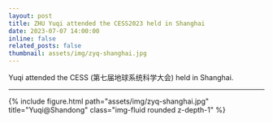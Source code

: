 ```yaml
---
layout: post
title: ZHU Yuqi attended the CESS2023 held in Shanghai
date: 2023-07-07 14:00:00
inline: false
related_posts: false
thumbnail: assets/img/zyq-shanghai.jpg
---
```


Yuqi attended the CESS (第七届地球系统科学大会) held in Shanghai.

***
<div class="row">
    <div class="col-sm mt-3 mt-md-0">
        {% include figure.html path="assets/img/zyq-shanghai.jpg" title="Yuqi@Shandong" class="img-fluid rounded z-depth-1" %}
    </div>

